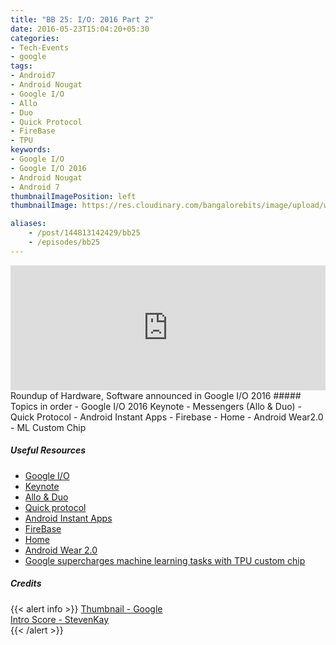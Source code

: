 ```yaml
---
title: "BB 25: I/O: 2016 Part 2"
date: 2016-05-23T15:04:20+05:30
categories:
- Tech-Events
- google
tags:
- Android7
- Android Nougat
- Google I/O
- Allo
- Duo
- Quick Protocol
- FireBase
- TPU
keywords:
- Google I/O
- Google I/O 2016
- Android Nougat
- Android 7
thumbnailImagePosition: left
thumbnailImage: https://res.cloudinary.com/bangalorebits/image/upload/w_800,h_800,c_fill,r_50,bo_4px_solid_black/v1517410307/bb-episode-assets/bb24-thumbnail.png

aliases:
    - /post/144813142429/bb25
    - /episodes/bb25
---
```

<iframe frameborder='0' height='200px' scrolling='no' seamless src='https://embed.simplecast.com/a7d3ae86?color=f5f5f5' width='100%'></iframe>
<BR>
Roundup of Hardware, Software announced in Google I/O 2016
<!--more-->
##### Topics in order
- Google I/O 2016 Keynote
- Messengers (Allo & Duo)
- Quick Protocol
- Android Instant Apps
- Firebase
- Home
- Android Wear2.0
- ML Custom Chip


##### Useful Resources

*   [Google I/O](https://events.google.com/io2016/)
*   [Keynote](https://www.youtube.com/watch?v=862r3XS2YB0)
*   [Allo & Duo](https://googleblog.blogspot.in/2016/05/allo-duo-apps-messaging-video.html)
*   [Quick protocol](https://blog.chromium.org/2015/04/a-quic-update-on-googles-experimental.html)
*   [Android Instant Apps](http://venturebeat.com/2016/05/18/google-unveils-android-instant-apps-that-launch-immediately-no-installation-required/)
*   [FireBase](http://techcrunch.com/2016/05/18/google-turns-firebase-into-its-unified-platform-for-mobile-developers/)
*   [Home](https://home.google.com)
*   [Android Wear 2.0](https://www.android.com/intl/en_in/wear/)
*   [Google supercharges machine learning tasks with TPU custom chip](https://cloudplatform.googleblog.com/2016/05/Google-supercharges-machine-learning-tasks-with-custom-chip.html)

##### Credits

{{< alert info  >}}
  [Thumbnail - Google](https://events.google.com/io2016/) <BR>
  [Intro Score - StevenKay](https://plus.google.com/+StevenKay_Detachment)<BR>
{{< /alert >}}
